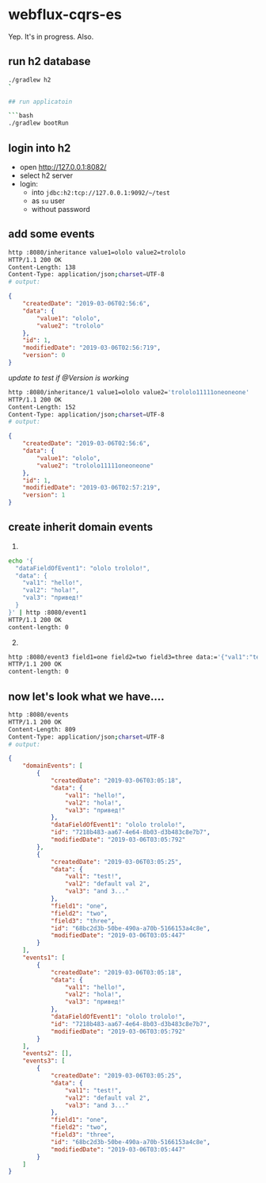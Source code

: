 # webflux-cqrs-es
Yep. It's in progress. Also.

## run h2 database

```bash
./gradlew h2
`

## run applicatoin

```bash
./gradlew bootRun
```

## login into h2

- open http://127.0.0.1:8082/
- select h2 server
- login:
  - into `jdbc:h2:tcp://127.0.0.1:9092/~/test`
  - as `su` user
  - without password

## add some events

```bash
http :8080/inheritance value1=ololo value2=trololo
HTTP/1.1 200 OK
Content-Length: 138
Content-Type: application/json;charset=UTF-8
# output:
```

```json
{
    "createdDate": "2019-03-06T02:56:6",
    "data": {
        "value1": "ololo",
        "value2": "trololo"
    },
    "id": 1,
    "modifiedDate": "2019-03-06T02:56:719",
    "version": 0
}
```

_update to test if @Version is working_


```bash
http :8080/inheritance/1 value1=ololo value2='trololo11111oneoneone'
HTTP/1.1 200 OK
Content-Length: 152
Content-Type: application/json;charset=UTF-8
# output:
```

```json
{
    "createdDate": "2019-03-06T02:56:6",
    "data": {
        "value1": "ololo",
        "value2": "trololo11111oneoneone"
    },
    "id": 1,
    "modifiedDate": "2019-03-06T02:57:219",
    "version": 1
}
```

## create inherit domain events

1)

```bash
echo '{
  "dataFieldOfEvent1": "ololo trololo!",
  "data": {
    "val1": "hello!",
    "val2": "hola!",
    "val3": "привед!"
  }
}' | http :8080/event1
HTTP/1.1 200 OK
content-length: 0
```

2)

```bash
http :8080/event3 field1=one field2=two field3=three data:='{"val1":"test!"}'
HTTP/1.1 200 OK
content-length: 0
```

## now let's look what we have....

```bash
http :8080/events
HTTP/1.1 200 OK
Content-Length: 809
Content-Type: application/json;charset=UTF-8
# output:
```

```json
{
    "domainEvents": [
        {
            "createdDate": "2019-03-06T03:05:18",
            "data": {
                "val1": "hello!",
                "val2": "hola!",
                "val3": "привед!"
            },
            "dataFieldOfEvent1": "ololo trololo!",
            "id": "7218b483-aa67-4e64-8b03-d3b483c8e7b7",
            "modifiedDate": "2019-03-06T03:05:792"
        },
        {
            "createdDate": "2019-03-06T03:05:25",
            "data": {
                "val1": "test!",
                "val2": "default val 2",
                "val3": "and 3..."
            },
            "field1": "one",
            "field2": "two",
            "field3": "three",
            "id": "68bc2d3b-50be-490a-a70b-5166153a4c8e",
            "modifiedDate": "2019-03-06T03:05:447"
        }
    ],
    "events1": [
        {
            "createdDate": "2019-03-06T03:05:18",
            "data": {
                "val1": "hello!",
                "val2": "hola!",
                "val3": "привед!"
            },
            "dataFieldOfEvent1": "ololo trololo!",
            "id": "7218b483-aa67-4e64-8b03-d3b483c8e7b7",
            "modifiedDate": "2019-03-06T03:05:792"
        }
    ],
    "events2": [],
    "events3": [
        {
            "createdDate": "2019-03-06T03:05:25",
            "data": {
                "val1": "test!",
                "val2": "default val 2",
                "val3": "and 3..."
            },
            "field1": "one",
            "field2": "two",
            "field3": "three",
            "id": "68bc2d3b-50be-490a-a70b-5166153a4c8e",
            "modifiedDate": "2019-03-06T03:05:447"
        }
    ]
}
```

<!--

TODO: kafka messaging and event sourcing and ...everything else

## [download and start](https://raw.githubusercontent.com/daggerok/kafka-java-example/master/download-and-start-kafka.sh) kafka

```bash
wget -qO- https://raw.githubusercontent.com/daggerok/kafka-java-example/master/download-and-start-kafka.sh | bash
```

-->
